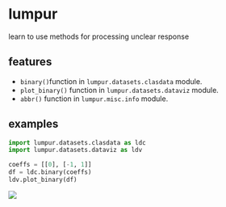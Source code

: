 # lumpur
learn to use methods for processing unclear response


## features
+ `binary()`function in `lumpur.datasets.clasdata` module.
+ `plot_binary()` function in `lumpur.datasets.dataviz` module.
+ `abbr()` function in `lumpur.misc.info` module.


## examples
```py
import lumpur.datasets.clasdata as ldc
import lumpur.datasets.dataviz as ldv

coeffs = [[0], [-1, 1]]
df = ldc.binary(coeffs)
ldv.plot_binary(df)
```
![](docs/images/datavis_linear.png)
